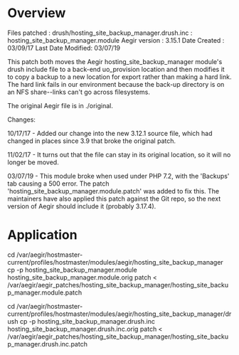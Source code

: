 Overview
========

Files patched     :  drush/hosting_site_backup_manager.drush.inc
                  :  hosting_site_backup_manager.module
Aegir version     :  3.15.1
Date Created      :  03/09/17
Last Date Modified:  03/07/19

This patch both moves the Aegir hosting_site_backup_manager module's drush include file
to a back-end uo_provision location and then modifies it to copy a backup to a new
location for export rather than making a hard link.  The hard link fails in our
environment because the back-up directory is on an NFS share--links can't go across
filesystems.

The original Aegir file is in ./original.

Changes:

10/17/17 -
Added our change into the new 3.12.1 source file, which had changed in places since 3.9
that broke the original patch.

11/02/17 - 
It turns out that the file can stay in its original location, so it will no longer
be moved.

03/07/19 -
This module broke when used under PHP 7.2, with the 'Backups' tab causing a 500 error.  The
patch 'hosting_site_backup_manager.module.patch' was added to fix this.  The maintainers have
also applied this patch against the Git repo, so the next version of Aegir should include
it (probably 3.17.4).


Application
==========

cd /var/aegir/hostmaster-current/profiles/hostmaster/modules/aegir/hosting_site_backup_manager
cp -p hosting_site_backup_manager.module hosting_site_backup_manager.module.orig
patch < /var/aegir/aegir_patches/hosting_site_backup_manager/hosting_site_backup_manager.module.patch

cd /var/aegir/hostmaster-current/profiles/hostmaster/modules/aegir/hosting_site_backup_manager/drush
cp -p hosting_site_backup_manager.drush.inc hosting_site_backup_manager.drush.inc.orig
patch < /var/aegir/aegir_patches/hosting_site_backup_manager/hosting_site_backup_manager.drush.inc.patch
